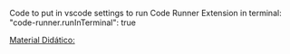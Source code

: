 Code to put in vscode settings to run Code Runner Extension in terminal:
"code-runner.runInTerminal": true

[Material Didático:](https://imdfic.imd.ufrn.br)
